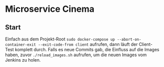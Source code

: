 # Microservice Cinema
## Start
Einfach aus dem Projekt-Root `sudo docker-compose up --abort-on-container-exit --exit-code-from client` aufrufen, dann läuft der Client-Test komplett durch.
Falls es neue Commits gab, die Einfluss auf die Images haben, zuvor `./reload_images.sh` aufrufen, um die neuen Images vom Jenkins zu holen.